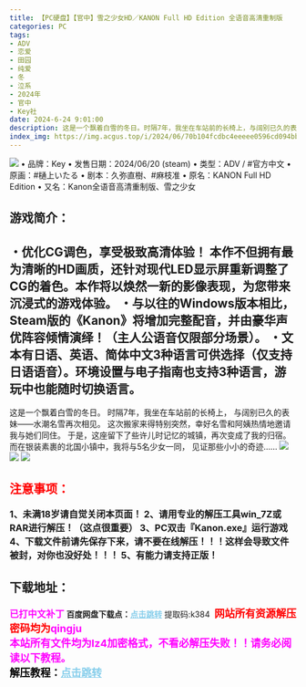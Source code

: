 ```yaml
---
title: 【PC硬盘】【官中】雪之少女HD／KANON Full HD Edition 全语音高清重制版
categories: PC
tags:
- ADV
- 恋爱
- 田园
- 纯爱
- 冬
- 泣系
- 2024年
- 官中
- Key社
date: 2024-6-24 9:01:00
description: 这是一个飘着白雪的冬日。时隔7年，我坐在车站前的长椅上，与阔别已久的表妹——水潮名雪再次相见。这次搬家来得特别突然，幸好名雪和阿姨热情地邀请我与她们同住。于是，这座留下了些许儿时记忆的城镇，再次变成了我的归宿。而在银装素裹的北国小镇中，我将与5名少女一同，见证那些小小的奇迹…… 
index_img: https://img.acgus.top/i/2024/06/70b104fcdbc4eeeee0596cd094bb21e8.webp
---
```

![](https://img.acgus.top/i/2024/06/70b104fcdbc4eeeee0596cd094bb21e8.webp)
• 品牌：Key
• 发售日期：2024/06/20 (steam)
• 类型：ADV / #官方中文
• 原画：#樋上いたる
• 剧本：久弥直樹、#麻枝准
• 原名：KANON Full HD Edition
• 又名：Kanon全语音高清重制版、雪之少女

## 游戏简介：
・优化CG调色，享受极致高清体验！
本作不但拥有最为清晰的HD画质，还针对现代LED显示屏重新调整了CG的着色。本作将以焕然一新的影像表现，为您带来沉浸式的游戏体验。
・与以往的Windows版本相比，Steam版的《Kanon》将增加完整配音，并由豪华声优阵容倾情演绎！（主人公语音仅限部分场景）。
・文本有日语、英语、简体中文3种语言可供选择（仅支持日语语音）。环境设置与电子指南也支持3种语言，游玩中也能随时切换语言。
-----------------------------------
这是一个飘着白雪的冬日。
时隔7年，我坐在车站前的长椅上，
与阔别已久的表妹——水潮名雪再次相见。
这次搬家来得特别突然，幸好名雪和阿姨热情地邀请我与她们同住。
于是，这座留下了些许儿时记忆的城镇，再次变成了我的归宿。
而在银装素裹的北国小镇中，我将与5名少女一同，
见证那些小小的奇迹…… 
![](https://img.acgus.top/i/2024/06/cbd0f364936d5cee9f8b6488ab09ed4b.webp)
![](https://img.acgus.top/i/2024/06/831143f9bfb46585a725158cf57c703a.webp)
![](https://img.acgus.top/i/2024/06/3d3e9109b7afbfc6d8c96422563544d0.webp)





## <font color=#FF0000 >注意事项：</font>
<font size=3><b>1、未满18岁请自觉关闭本页面！
2、请用专业的解压工具win_7Z或RAR进行解压！（这点很重要）
3、PC双击『Kanon.exe』运行游戏
4、下载文件前请先保存下来，请不要在线解压！！！这样会导致文件被封，对你也没好处！！！
5、有能力请支持正版！</b></font>

## 下载地址：
<font color=#FF00FF size=3><b>已打中文补丁</b></font>
<b>百度网盘下载点：</b><a href="https://pan.baidu.com/s/1fqma22XN9eu7c3uA1Z6A2w?pwd=k384" style="color: #87CEEB;"><b>点击跳转</b></a> 提取码:k384
<a style="padding: 0" href="https://post.qingju.org/AD/"><img style="max-width:100%" src="https://img.acgus.top/i/2024/07/478f689b8021d8d499ab43d21acf137a.gif" alt=""></a>
<b><font color=#FF0000 size=4>网站所有资源解压密码均为</b></font><b><font color=#FF00FF size=4>qingju</font><font color=#FF0000 ></font></b><br><b><font color=#FF00FF size=4>本站所有文件均为lz4加密格式，不看必解压失败！！请务必阅读以下教程。</b></font><br><b><font color=#000 size=4>解压教程：</b><a href="https://post.qingju.org/tutorial/000/" style="color: #87CEEB;"><b>点击跳转</b></a>